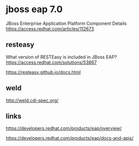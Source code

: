 # jboss eap 7.0

JBoss Enterprise Application Platform Component Details
https://access.redhat.com/articles/112673


## resteasy

What version of RESTEasy is included in JBoss EAP?
https://access.redhat.com/solutions/53867

https://resteasy.github.io/docs.html


## weld

http://weld.cdi-spec.org/



## links

https://developers.redhat.com/products/eap/overview/

https://developers.redhat.com/products/eap/docs-and-apis/




